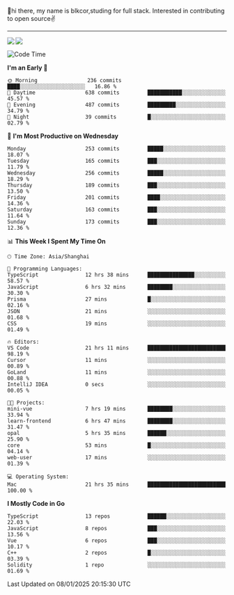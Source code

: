 👋hi there, my name is blkcor,studing for full stack.
Interested in contributing to open source✌️

<hr/>

![](https://github-readme-stats.vercel.app/api?username=blkcor)
<a href="https://github.com/blkcor/github-readme-stats">
    <img align="left" src="https://github-readme-stats.vercel.app/api/top-langs/?username=blkcor&hide=jupyter%20notebook,shaderlab,tex,c%23&langs_count=9" />
</a>


<!--START_SECTION:waka-->
![Code Time](http://img.shields.io/badge/Code%20Time-1%2C762%20hrs%2023%20mins-blue)

**I'm an Early 🐤** 

```text
🌞 Morning                236 commits         ████░░░░░░░░░░░░░░░░░░░░░   16.86 % 
🌆 Daytime                638 commits         ███████████░░░░░░░░░░░░░░   45.57 % 
🌃 Evening                487 commits         █████████░░░░░░░░░░░░░░░░   34.79 % 
🌙 Night                  39 commits          █░░░░░░░░░░░░░░░░░░░░░░░░   02.79 % 
```
📅 **I'm Most Productive on Wednesday** 

```text
Monday                   253 commits         █████░░░░░░░░░░░░░░░░░░░░   18.07 % 
Tuesday                  165 commits         ███░░░░░░░░░░░░░░░░░░░░░░   11.79 % 
Wednesday                256 commits         █████░░░░░░░░░░░░░░░░░░░░   18.29 % 
Thursday                 189 commits         ███░░░░░░░░░░░░░░░░░░░░░░   13.50 % 
Friday                   201 commits         ████░░░░░░░░░░░░░░░░░░░░░   14.36 % 
Saturday                 163 commits         ███░░░░░░░░░░░░░░░░░░░░░░   11.64 % 
Sunday                   173 commits         ███░░░░░░░░░░░░░░░░░░░░░░   12.36 % 
```


📊 **This Week I Spent My Time On** 

```text
🕑︎ Time Zone: Asia/Shanghai

💬 Programming Languages: 
TypeScript               12 hrs 38 mins      ███████████████░░░░░░░░░░   58.57 % 
JavaScript               6 hrs 32 mins       ████████░░░░░░░░░░░░░░░░░   30.30 % 
Prisma                   27 mins             █░░░░░░░░░░░░░░░░░░░░░░░░   02.16 % 
JSON                     21 mins             ░░░░░░░░░░░░░░░░░░░░░░░░░   01.68 % 
CSS                      19 mins             ░░░░░░░░░░░░░░░░░░░░░░░░░   01.49 % 

🔥 Editors: 
VS Code                  21 hrs 11 mins      █████████████████████████   98.19 % 
Cursor                   11 mins             ░░░░░░░░░░░░░░░░░░░░░░░░░   00.89 % 
GoLand                   11 mins             ░░░░░░░░░░░░░░░░░░░░░░░░░   00.88 % 
IntelliJ IDEA            0 secs              ░░░░░░░░░░░░░░░░░░░░░░░░░   00.05 % 

🐱‍💻 Projects: 
mini-vue                 7 hrs 19 mins       ████████░░░░░░░░░░░░░░░░░   33.94 % 
learn-frontend           6 hrs 47 mins       ████████░░░░░░░░░░░░░░░░░   31.47 % 
opal                     5 hrs 35 mins       ██████░░░░░░░░░░░░░░░░░░░   25.90 % 
core                     53 mins             █░░░░░░░░░░░░░░░░░░░░░░░░   04.14 % 
web-user                 17 mins             ░░░░░░░░░░░░░░░░░░░░░░░░░   01.39 % 

💻 Operating System: 
Mac                      21 hrs 35 mins      █████████████████████████   100.00 % 
```

**I Mostly Code in Go** 

```text
TypeScript               13 repos            ██████░░░░░░░░░░░░░░░░░░░   22.03 % 
JavaScript               8 repos             ███░░░░░░░░░░░░░░░░░░░░░░   13.56 % 
Vue                      6 repos             ███░░░░░░░░░░░░░░░░░░░░░░   10.17 % 
C++                      2 repos             █░░░░░░░░░░░░░░░░░░░░░░░░   03.39 % 
Solidity                 1 repo              ░░░░░░░░░░░░░░░░░░░░░░░░░   01.69 % 
```




 Last Updated on 08/01/2025 20:15:30 UTC
<!--END_SECTION:waka-->


